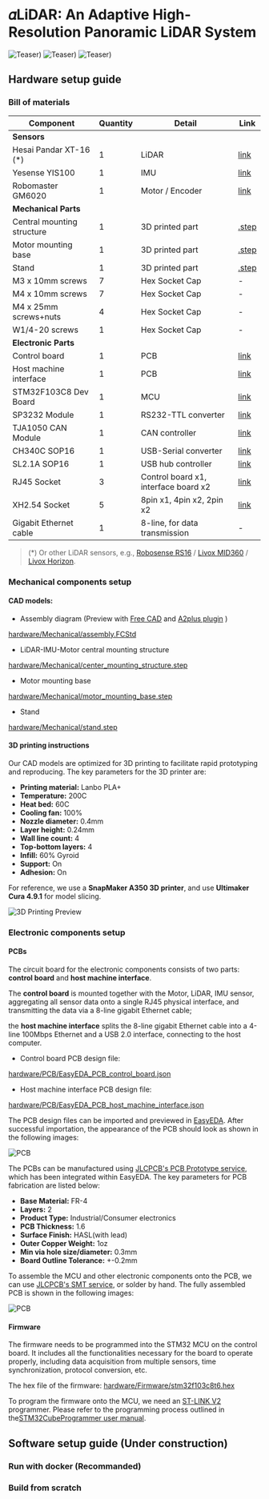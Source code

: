 # 𝛼LiDAR: An Adaptive High-Resolution Panoramic LiDAR System

![Teaser)](documents/teaser_pipeline.png)
![Teaser)](documents/teaser_hardware.jpg)
![Teaser)](documents/teaser_slam.jpg)


## Hardware setup guide

### Bill of materials
| Component                  | Quantity | Detail                               | Link                                                                            |
|----------------------------|----------|--------------------------------------|---------------------------------------------------------------------------------|
| **Sensors**                |          |                                      |                                                                                 |
| Hesai Pandar XT-16 (*)     | 1        | LiDAR                                | [link](https://www.hesaitech.com/product_downloads/xt32-16/)                    |
| Yesense YIS100             | 1        | IMU                                  | [link](https://www.yesense.com/YIS100)                                          |
| Robomaster GM6020          | 1        | Motor / Encoder                      | [link](https://www.robomaster.com/en-US)                                        |
| **Mechanical Parts**       |          |                                      |                                                                                 |
| Central mounting structure | 1        | 3D printed part                      | [.step](hardware/Mechanical/center_mounting_structure.step)                     |
| Motor mounting base        | 1        | 3D printed part                      | [.step](hardware/Mechanical/motor_mounting_base.step)                           |
| Stand                      | 1        | 3D printed part                      | [.step](hardware/Mechanical/stand.step)                                         |
| M3 x 10mm screws           | 7        | Hex Socket Cap                       | -                                                                               |
| M4 x 10mm screws           | 7        | Hex Socket Cap                       | -                                                                               |
| M4 x 25mm screws+nuts      | 4        | Hex Socket Cap                       | -                                                                               |
| W1/4-20 screws             | 1        | Hex Socket Cap                       | -                                                                               |
| **Electronic Parts**       |          |                                      |                                                                                 |
| Control board              | 1        | PCB                                  | [link](hardware/PCB/EasyEDA_PCB_control_board.json)                             |
| Host machine interface     | 1        | PCB                                  | [link](hardware/PCB/EasyEDA_PCB_host_machine_interface.json)                    |
| STM32F103C8 Dev Board      | 1        | MCU                                  | [link](http://e.tb.cn/h.grrLx6RYA14IKhd?tk=78g03iXNOQm) |
| SP3232 Module              | 1        | RS232-TTL converter                  | [link](http://e.tb.cn/h.gJosLscFDzw8Mb8?tk=u5v037C8lvo)                         |
| TJA1050 CAN Module         | 1        | CAN controller                       | [link](http://e.tb.cn/h.gJRE7eLncdnfH2f?tk=bT1N37CR3JV)                         |
| CH340C SOP16               | 1        | USB-Serial converter                 | [link](http://e.tb.cn/h.gJLbUM7WQJP9YyL?tk=Q6bh37CsSeL)                         |
| SL2.1A SOP16               | 1        | USB hub controller                   | [link](http://e.tb.cn/h.gJ8WnEJFgmtsBG9?tk=nUKr37Cryhm)                         |
| RJ45 Socket                | 3        | Control board x1, interface board x2 | [link](http://e.tb.cn/h.gJRwBsI2jhjfMgq?tk=Blwl37Cjqox)                         |
| XH2.54 Socket              | 5        | 8pin x1, 4pin x2, 2pin x2            | [link](http://e.tb.cn/h.gJRx9rqzKRJdwGG?tk=2ZND37CQ6tV)                         |
| Gigabit Ethernet cable     | 1        | 8-line, for data transmission        | -                                                                               |

> (*) Or other LiDAR sensors, e.g., [Robosense RS16](https://www.robosense.ai/en) / [Livox MID360](https://www.livoxtech.com/) / [Livox Horizon](https://www.livoxtech.com/).
### Mechanical components setup


#### CAD models:
- Assembly diagram (Preview with [Free CAD](https://www.freecad.org/) and [A2plus plugin](https://wiki.freecad.org/A2plus_Workbench) )

[hardware/Mechanical/assembly.FCStd](hardware/Mechanical/assembly.FCStd)

- LiDAR-IMU-Motor central mounting structure

[hardware/Mechanical/center_mounting_structure.step](hardware/Mechanical/center_mounting_structure.step)

- Motor mounting base

[hardware/Mechanical/motor_mounting_base.step](hardware/Mechanical/motor_mounting_base.step)

- Stand

[hardware/Mechanical/stand.step](hardware/Mechanical/stand.step)



#### 3D printing instructions


Our CAD models are optimized for 3D printing to facilitate rapid prototyping and reproducing. 
The key parameters for the 3D printer are: 

- **Printing material:** Lanbo PLA+
- **Temperature:** 200C
- **Heat bed:** 60C
- **Cooling fan:** 100%
- **Nozzle diameter:** 0.4mm
- **Layer height:** 0.24mm
- **Wall line count:** 4
- **Top-bottom layers:** 4
- **Infill:** 60% Gyroid
- **Support:** On
- **Adhesion:** On 

For reference, we use a **SnapMaker A350 3D printer**, and use **Ultimaker Cura 4.9.1** for model slicing.

![3D Printing Preview](documents/3d_printting.jpg)

### Electronic components setup

#### PCBs

The circuit board for the electronic components consists of two parts:  **control board** and **host machine interface**.

The **control board** is mounted together with the Motor, LiDAR, IMU sensor, aggregating all sensor data onto a single RJ45 physical interface, and transmitting the data via a 8-line gigabit Ethernet cable; 

the **host machine interface** splits the 8-line gigabit Ethernet cable into a 4-line 100Mbps Ethernet and a USB 2.0 interface, connecting to the host computer.

- Control board PCB design file:

[hardware/PCB/EasyEDA_PCB_control_board.json](hardware/PCB/EasyEDA_PCB_control_board.json)

- Host machine interface PCB design file:

[hardware/PCB/EasyEDA_PCB_host_machine_interface.json](hardware/PCB/EasyEDA_PCB_host_machine_interface.json)

The PCB design files can be imported and previewed in [EasyEDA](https://easyeda.com/editor). After successful importation, the appearance of the PCB should look as shown in the following images:

![PCB](documents/pcb_preview.jpg)

The PCBs can be manufactured using [JLCPCB's PCB Prototype service](https://docs.lceda.cn/en/PCB/Order-PCB/), which has been integrated within EasyEDA.
The key parameters for PCB fabrication are listed below: 

- **Base Material:** FR-4
- **Layers:** 2
- **Product Type:** Industrial/Consumer electronics
- **PCB Thickness:** 1.6
- **Surface Finish:** HASL(with lead)
- **Outer Copper Weight:** 1oz
- **Min via hole size/diameter:** 0.3mm
- **Board Outline Tolerance:** +-0.2mm 

To assemble the MCU and other electronic components onto the PCB, we can use [JLCPCB's SMT service](https://jlcpcb.com/smt-assembly), or solder by hand. The fully assembled PCB is shown in the following images:

![PCB](documents/pcb_assembly.jpg)

#### Firmware

The firmware needs to be programmed into the STM32 MCU on the control board. It includes all the functionalities necessary for the board to operate properly, including data acquisition from multiple sensors, time synchronization,  protocol conversion, etc. 

The hex file of the firmware:
[hardware/Firmware/stm32f103c8t6.hex](hardware/Firmware/stm32f103c8t6.hex)

To program the firmware onto the MCU, we need an [ST-LINK V2](https://www.st.com/en/development-tools/st-link-v2.html) programmer. Please refer to the programming process outlined in the[STM32CubeProgrammer user manual](https://www.st.com/resource/en/user_manual/um2237-stm32cubeprogrammer-software-description-stmicroelectronics.pdf).

## Software setup guide (Under construction)
### Run with docker (Recommanded)

[//]: # (### Dependencies)

[//]: # ()
[//]: # (### Build)

[//]: # ()
[//]: # (### Run)

### Build from scratch

[//]: # (### Dependencies)

[//]: # ()
[//]: # (### Build)

[//]: # ()
[//]: # (### Run)

[//]: # (Github repository: https://github.com/HViktorTsoi/alpha_lidar)
